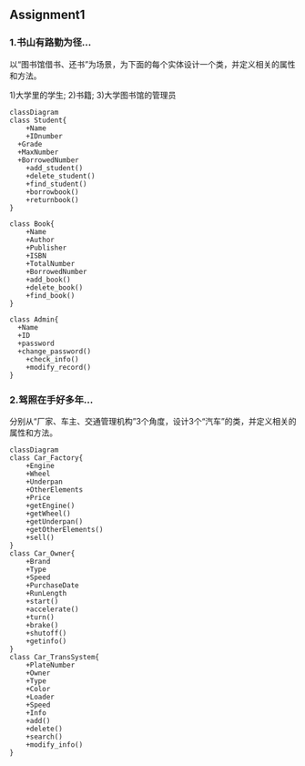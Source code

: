 ## Assignment1

### 1.书山有路勤为径...

以“图书馆借书、还书”为场景，为下面的每个实体设计一个类，并定义相关的属性和方法。

1)大学里的学生; 2)书籍; 3)大学图书馆的管理员

```mermaid
classDiagram
class Student{
	+Name
	+IDnumber
  +Grade
  +MaxNumber
  +BorrowedNumber
	+add_student()
	+delete_student()
	+find_student()
	+borrowbook()
	+returnbook()
}

class Book{
	+Name
	+Author
	+Publisher
	+ISBN
	+TotalNumber
	+BorrowedNumber
	+add_book()
	+delete_book()
	+find_book()
}

class Admin{
  +Name
  +ID
  +password
  +change_password()
	+check_info()
	+modify_record()
}
```



### 2.驾照在手好多年... 

分别从“厂家、车主、交通管理机构”3个角度，设计3个“汽车”的类，并定义相关的属性和方法。

```mermaid
classDiagram
class Car_Factory{
	+Engine
	+Wheel
	+Underpan
	+OtherElements
	+Price
	+getEngine()
	+getWheel()
	+getUnderpan()
	+getOtherElements()
	+sell()
}
class Car_Owner{
	+Brand
	+Type
	+Speed
	+PurchaseDate
	+RunLength
	+start()
	+accelerate()
	+turn()
	+brake()
	+shutoff()
	+getinfo()
}
class Car_TransSystem{
	+PlateNumber
	+Owner
	+Type
	+Color
	+Loader
	+Speed
	+Info
	+add()
	+delete()
	+search()
	+modify_info()
}
```


